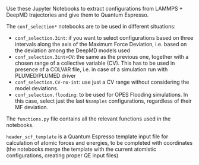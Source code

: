 Use these Jupyter Notebooks to extract configurations from LAMMPS + DeepMD trajectories and give them to Quantum Espresso.

The `conf_selection*` notebooks are to be used in different situations:
- `conf_selection.3int`: if you want to select configurations based on three intervals along the axis of the Maximum Force Deviation, i.e. based on the deviation among the DeepMD models used
- `conf_selection.3int+CV`: the same as the previous one, together with a chosen range of a collective variable (CV). This has to be used in presence of a COLVAR file, i.e. in case of a simulation run with PLUMED/PLUMED driver
- `conf_selection.CV-no-int`: use just a CV range without considering the model deviations.
- `conf_selection.flooding`: to be used for OPES Flooding simulations. In this case, select just the last `Nsamples` configurations, regardless of their MF deviation.

The `functions.py` file contains all the relevant functions used in the notebooks.

`header_scf_template` is a Quantum Espresso template input file for calculation of atomic forces and energies, to be completed with coordinates (the notebooks merge the template with the current atomistic configurations, creating proper QE input files)
